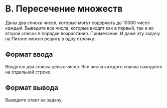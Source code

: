 # B. Пересечение множеств

Даны два списка чисел, которые могут содержать до 10000 чисел каждый. Выведите все числа, которые входят как в первый, так и во второй список в порядке возрастания. Примечание. И даже эту задачу на Питоне можно решить в одну строчку.

## Формат ввода
Вводятся два списка целых чисел. Все числа каждого списка находятся на отдельной строке.

## Формат вывода
Выведите ответ на задачу.


